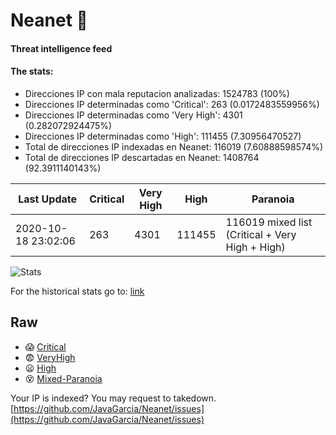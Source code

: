 # Neanet :hocho:
#### Threat intelligence feed
#### The stats:

- Direcciones IP con mala reputacion analizadas: 1524783 (100%)
- Direcciones IP determinadas como 'Critical':  263 (0.0172483559956%)
- Direcciones IP determinadas como 'Very High':  4301 (0.282072924475%)
- Direcciones IP determinadas como 'High':  111455 (7.30956470527)
- Total de direcciones IP indexadas en Neanet:  116019 (7.60888598574%)
- Total de direcciones IP descartadas en Neanet:  1408764 (92.3911140143%)

| Last Update | Critical | Very High | High | Paranoia |
| --- | --- | --- | --- | --- |
| 2020-10-18 23:02:06 | 263 | 4301 | 111455 | 116019 mixed list (Critical + Very High + High)|

![Stats](https://docs.google.com/spreadsheets/d/e/2PACX-1vSnaNMIXVabIpDJjufMlzH7poXnshF3mgd8Is1g9ytUEzVsP5my4Trn8f-xkoLLQ38xpL3HtmUexLo6/pubchart?oid=501124687&format=image)

For the historical stats go to: [link](/stats.csv)
## Raw
- :scream: [Critical](https://raw.githubusercontent.com/JavaGarcia/Neanet/master/blacklists/neanet_critical.txt)
- :fearful: [VeryHigh](https://raw.githubusercontent.com/JavaGarcia/Neanet/master/blacklists/neanet_veryHigh.txtt)
- :frowning: [High](https://raw.githubusercontent.com/JavaGarcia/Neanet/master/blacklists/neanet_high.txt)
- :dizzy_face: [Mixed-Paranoia](https://raw.githubusercontent.com/JavaGarcia/Neanet/master/blacklists/neanet_all.txt)


Your IP is indexed? You may request to takedown. [https://github.com/JavaGarcia/Neanet/issues](https://github.com/JavaGarcia/Neanet/issues)


































































































































































































































































































































































































































































































































































































































































































































































































































































































































































































































































































































































































































































































































































































































































































































































